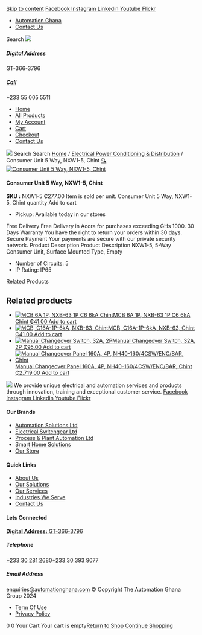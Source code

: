 [Skip to content](https://store.automationghana.com/product/consumer-unit-nxw1-5-chint/#content)
[ Facebook ](https://www.facebook.com/automationgh/) [ Instagram ](https://www.instagram.com/automationgh/) [ Linkedin ](https://www.linkedin.com/company/the-automation-ghana-limited/) [ Youtube ](https://www.youtube.com/channel/UCurrRDUSm5oIW39VXjn1u0w) [ Flickr ](https://www.flickr.com/photos/181794037@N07/)
  * [ Automation Ghana ](https://automationghana.com)
  * [ Contact Us ](https://store.automationghana.com/contact/)


Search
[ ![](https://store.automationghana.com/wp-content/uploads/2024/04/Website-TAGG-Logo-BLUE.png) ](https://store.automationghana.com/)
[ ](https://maps.app.goo.gl/m4xeaagWCNbLk4jM6)
#####  [ Digital Address ](https://maps.app.goo.gl/m4xeaagWCNbLk4jM6)
GT-366-3796 
[ ](tel:+233550055511)
#####  [ Call ](tel:+233550055511)
+233 55 005 5511 
  * [Home](https://store.automationghana.com/)
  * [All Products](https://store.automationghana.com/shop/)
  * [My Account](https://store.automationghana.com/my-account/)
  * [Cart](https://store.automationghana.com/cart/)
  * [Checkout](https://store.automationghana.com/checkout/)
  * [Contact Us](https://store.automationghana.com/contact/)


[![](https://store.automationghana.com/wp-content/uploads/2024/04/AutomationGhana_logo_white.png)](https://store.automationghana.com)
Search
Search
[Home](https://store.automationghana.com) / [Electrical Power Conditioning & Distribution](https://store.automationghana.com/product-category/electrical-power-distribution/) / Consumer Unit 5 Way, NXW1-5, Chint
[🔍](https://store.automationghana.com/product/consumer-unit-nxw1-5-chint/)
[![Consumer Unit 5 Way, NXW1-5, Chint](https://store.automationghana.com/wp-content/uploads/2020/04/CONSUMER-UNITS-1.jpg)](https://store.automationghana.com/wp-content/uploads/2020/04/CONSUMER-UNITS-1.jpg)
####  Consumer Unit 5 Way, NXW1-5, Chint 
**SKU :** NXW1-5 
₵277.00
Item is sold per unit.
Consumer Unit 5 Way, NXW1-5, Chint quantity
Add to cart
  * Pickup: Available today in our stores


Free Delivery 
Free Delivery in Accra for purchases exceeding GHs 1000. 
30 Days Warranty 
You have the right to return your orders within 30 days. 
Secure Payment 
Your payments are secure with our private security network. 
Product Description
Product Description
NXW1-5, 5-Way Consumer Unit, Surface Mounted Type, Empty 
  * Number of Circuits: 5
  * IP Rating: IP65


Related Products 
## Related products
  * [![MCB 6A 1P, NXB-63 1P C6 6kA Chint](https://store.automationghana.com/wp-content/uploads/2020/04/NXB-63-1P-C6-6KA-300x300.jpg)MCB 6A 1P, NXB-63 1P C6 6kA Chint ₵41.00 ](https://store.automationghana.com/product/mcb-nxb-63-1p-c6-6ka-chint/)
[Add to cart](https://store.automationghana.com/product/consumer-unit-nxw1-5-chint/?add-to-cart=1781)
  * [![MCB, C16A-1P-6kA, NXB-63, Chint](https://store.automationghana.com/wp-content/uploads/2020/04/NXB-63-C16-1P-300x300.jpg)MCB, C16A-1P-6kA, NXB-63, Chint ₵41.00 ](https://store.automationghana.com/product/mcb-nxb-63-1p-c16-6ka-chint/)
[Add to cart](https://store.automationghana.com/product/consumer-unit-nxw1-5-chint/?add-to-cart=1777)
  * [![Manual Changeover Switch, 32A, 2P](https://store.automationghana.com/wp-content/uploads/2020/04/nzk1-32-300x300.jpg)Manual Changeover Switch, 32A, 2P ₵95.00 ](https://store.automationghana.com/product/manual-changeover-switch-32a-nzk1-32-22pr-chint/)
[Add to cart](https://store.automationghana.com/product/consumer-unit-nxw1-5-chint/?add-to-cart=1759)
  * [![Manual Changeover Panel 160A, 4P, NH40-160/4CSW/ENC/BAR, Chint](https://store.automationghana.com/wp-content/uploads/2019/12/AUTOMATIC-TRANSFER-SWITCH-1-300x300.jpg)Manual Changeover Panel 160A, 4P, NH40-160/4CSW/ENC/BAR, Chint ₵2,719.00 ](https://store.automationghana.com/product/manual-changeover-panel-nh40-160-4csw-enc-bar-chint/)
[Add to cart](https://store.automationghana.com/product/consumer-unit-nxw1-5-chint/?add-to-cart=1756)


![](https://store.automationghana.com/wp-content/uploads/2024/04/AutomationGhana_logo_white.png)
We provide unique electrical and automation services and products through innovation, training and exceptional customer service.
[ Facebook ](https://www.facebook.com/automationgh/) [ Instagram ](https://www.instagram.com/automationgh/) [ Linkedin ](https://www.linkedin.com/company/the-automation-ghana-limited/) [ Youtube ](https://www.youtube.com/channel/UCurrRDUSm5oIW39VXjn1u0w) [ Flickr ](https://www.flickr.com/photos/181794037@N07/)
#### Our Brands
  * [ Automation Solutions Ltd ](https://store.automationghana.com/product/consumer-unit-nxw1-5-chint/)
  * [ Electrical Switchgear Ltd ](https://store.automationghana.com/product/consumer-unit-nxw1-5-chint/)
  * [ Process & Plant Automation Ltd ](https://store.automationghana.com/product/consumer-unit-nxw1-5-chint/)
  * [ Smart Home Solutions ](https://store.automationghana.com/product/consumer-unit-nxw1-5-chint/)
  * [ Our Store ](https://store.automationghana.com/product/consumer-unit-nxw1-5-chint/)


#### Quick Links
  * [ About Us ](https://store.automationghana.com/product/consumer-unit-nxw1-5-chint/)
  * [ Our Solutions ](https://store.automationghana.com/product/consumer-unit-nxw1-5-chint/)
  * [ Our Services ](https://store.automationghana.com/product/consumer-unit-nxw1-5-chint/)
  * [ Industries We Serve ](https://store.automationghana.com/product/consumer-unit-nxw1-5-chint/)
  * [ Contact Us ](https://store.automationghana.com/product/consumer-unit-nxw1-5-chint/)


#### Lets Connected
[**Digital Address:** GT-366-3796](https://maps.app.goo.gl/m4xeaagWCNbLk4jM6)
#####  Telephone 
[ +233 30 281 2680](tel:+233302812680)[+233 30 393 9077](https://store.automationghana.com/product/consumer-unit-nxw1-5-chint/+233303939077)
#####  Email Address 
enquiries@automationghana.com 
© Copyright The Automation Ghana Group 2024
  * [ Term Of Use ](https://store.automationghana.com/product/consumer-unit-nxw1-5-chint/)
  * [ Privacy Policy ](https://store.automationghana.com/product/consumer-unit-nxw1-5-chint/)


0
0
Your Cart
Your cart is empty[Return to Shop](https://store.automationghana.com/shop/)
[Continue Shopping](https://store.automationghana.com/product/consumer-unit-nxw1-5-chint/)
